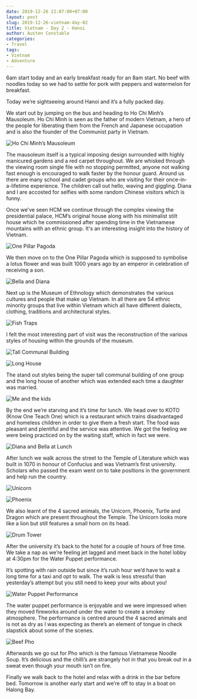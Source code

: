 ```yaml
---
date: 2019-12-26 22:07:00+07:00
layout: post
slug: 2019-12-26-vietnam-day-02
title: Vietnam - Day 2 - Hanoi
author: Austen Constable
categories:
- Travel
tags:
- Vietnam
- Adventure
---
```


6am start today and an early breakfast ready for an 8am start. No beef with noodles today so we had to settle for pork with peppers and watermelon for breakfast. 

Today we’re sightseeing around Hanoi and it’s a fully packed day. 

We start out by jumping on the bus and heading to Ho Chi Minh’s Mausoleum. Ho Chi Minh is seen as the father of modern Vietnam, a hero of the people for liberating them from the French and Japanese occupation and is also the founder of the Communist party in Vietnam. 

![Ho Chi Minh’s Mausoleum](../images/2019-12-26-DSCF2398.jpeg)

The mausoleum itself is a typical imposing design surrounded with highly manicured gardens and a red carpet throughout. 
We are whisked through the viewing room single file with no stopping permitted, anyone not walking fast enough is encouraged to walk faster by the honour guard. 
Around us there are many school and cadet groups who are visiting for their once-in-a-lifetime experience. The children call out hello, waving and giggling. Diana and I are accosted for selfies with some random Chinese visitors which is funny. 

Once we’ve seen HCM we continue through the complex viewing the presidential palace, HCM’s original house along with his minimalist stilt house which he commissioned after spending time in the Vietnamese mountains with an ethnic group. It's an interesting insight into the history of Vietnam. 

![One Pillar Pagoda](../images/2019-12-26-DSCF2401.jpeg)

We then move on to the One Pillar Pagoda which is supposed to symbolise a lotus flower and was built 1000 years ago by an emperor in celebration of receiving a son. 

![Bella and Diana](../images/2019-12-26-DSCF2410.jpeg)

Next up is the Museum of Ethnology which demonstrates the various cultures and people that make up Vietnam. In all there are 54 ethnic minority groups that live within Vietnam which all have different dialects, clothing, traditions and architectural styles. 

![Fish Traps](../images/2019-12-26-DSCF2422.jpeg)

I felt the most interesting part of visit was the reconstruction of the various styles of housing within the grounds of the museum. 

![Tall Communal Building](../images/2019-12-26-DSCF2438.jpeg)

![Long House](../images/2019-12-26-DSCF2439.jpeg)

The stand out styles being the super tall communal building of one group and the long house of another which was extended each time a daughter was married. 

![Me and the kids](../images/2019-12-26-DSCF2445.jpeg)

By the end we’re starving and it’s time for lunch. We head over to KOTO (Know One Teach One) which is a restaurant which trains disadvantaged and homeless children in order to give them a fresh start. The food was pleasant and plentiful and the service was attentive. We got the feeling we were being practiced on by the waiting staff, which in fact we were. 

![Diana and Bella at Lunch](../images/2019-12-26-IMG_5749.jpeg)

After lunch we walk across the street to the Temple of Literature which was built in 1070 in honour of Confucius and was Vietnam’s first university. Scholars who passed the exam went on to take positions in the government and help run the country. 

![Unicorn](../images/2019-12-26-DSCF2454.jpeg)

![Phoenix](../images/2019-12-26-DSCF2460.jpeg)

We also learnt of the 4 sacred animals, the Unicorn, Phoenix, Turtle and Dragon which are present throughout the Temple. The Unicorn looks more like a lion but still features a small horn on its head. 

![Drum Tower](../images/2019-12-26-DSCF2463.jpeg)

After the university it’s back to the hotel for a couple of hours of free time. We take a nap as we’re feeling jet lagged and meet back in the hotel lobby at 4:30pm for the Water Puppet performance. 

It’s spotting with rain outside but since it’s rush hour we’d have to wait a long time for a taxi and opt to walk. The walk is less stressful than yesterday’s attempt but you still need to keep your wits about you!

![Water Puppet Performance](../images/2019-12-26-IMG_5759.jpeg)

The water puppet performance is enjoyable and we were impressed when they moved fireworks around under the water to create a smokey atmosphere. The performance is centred around the 4 sacred animals and is not as dry as I was expecting as there’s an element of tongue in check slapstick about some of the scenes. 

![Beef Pho](../images/2019-12-26-IMG_5765.jpeg)

Afterwards we go out for Pho which is the famous Vietnamese Noodle Soup. It’s delicious and the chilli’s are strangely hot in that you break out in a sweat even though your mouth isn’t on fire. 

Finally we walk back to the hotel and relax with a drink in the bar before bed. Tomorrow is another early start and we’re off to stay in a boat on Halong Bay. 
